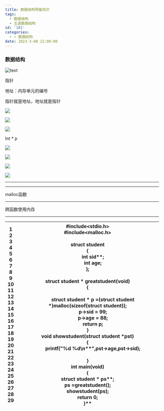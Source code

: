 ```yaml
---
title: 数据结构预备知识
tags:
  - 数据结构
  - 王道数据结构
id: '101'
categories:
  - - 数据结构
date: 2023-3-08 22:00:00
---
```


###  数据结构






![text](zhuyuanzhang1999/hexo-buter/image/image_1.477d1fd3.png)



指针

地址：内存单元的编号

指针就是地址，地址就是指针

  ![](zhuyuanzhang1999/hexo-buter/image/image_2.549cfdb8.png)




  ![](zhuyuanzhang1999/hexo-buter/image/image_3.eaa7f9fa.png)




  ![](zhuyuanzhang1999/hexo-buter/image/image_4.2f173b4b.png)




Int \* p

  ![](zhuyuanzhang1999/hexo-buter/image/image_5.5960d091.png)

  

  ![](zhuyuanzhang1999/hexo-buter/image/image_6.3b4c4124.png)

  

  ![](zhuyuanzhang1999/hexo-buter/image/image_7.974c8948.png)

  

  ![](zhuyuanzhang1999/hexo-buter/image/image_8.238324cc.png)



-----



-----
malloc函数


-----
跨函数使用内存


-----
|1<br>2<br>3<br>4<br>5<br>6<br>7<br>8<br>9<br>10<br>11<br>12<br>13<br>14<br>15<br>16<br>17<br>18<br>19<br>20<br>21<br>22<br>23<br>24<br>25<br>26<br>27<br>28<br>29|**#include<stdio.h>**<br>**#include<malloc.h>**<br><br>**struct** student<br>**{**<br>        **int** sid**;**<br>        **int** age**;**<br>**};**<br><br>**struct** student **\* **greatstudent**(void)**<br>**{**<br><br>        **struct** student **\*** p **\=(struct** student **\*)**malloc**(sizeof(struct** student**));**<br>        p**\->**sid **\= 99;**<br>        p**\->**age **\= 88;**<br>        **return** p**;**<br>**}**<br>**void **showstudent**(struct** student **\***pst**)**<br>**{**<br>        printf**(**"%d %d**\\n**"**,**pst**\->**age**,**pst**\->**sid**);**<br><br>**}**<br>**int **main**(void)**<br>**{**<br>**struct** student **\*** ps**;**<br>ps **\=**greatstudent**();**<br>showstudent**(**ps**);**<br>**return 0;**<br>**}**|
|-----------------------------------------------------------------------------------------------------------------------------------------------------------------|----------------------------------------------------------------------------------------------------------------------------------------------------------------------------------------------------------------------------------------------------------------------------------------------------------------------------------------------------------------------------------------------------------------------------------------------------------------------------------------------------------------------------------------------------------------------------------------------------------------------------------------------------------------------------------------------------------------------------------------------------------------------------|


